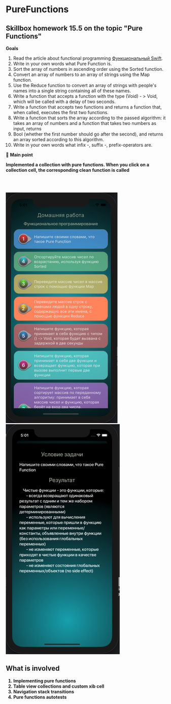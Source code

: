 # PureFunctions
## Skillbox homework 15.5 on the topic "Pure Functions"

**Goals**
1. Read the article about functional programming [Функциональный Swift](https://github.com/anediaz).
2. Write in your own words what Pure Function is.
3. Sort the array of numbers in ascending order using the Sorted function.
4. Convert an array of numbers to an array of strings using the Map function.
5. Use the Reduce function to convert an array of strings with people's names into a single string containing all of these names.
6. Write a function that accepts a function with the type (Void) - > Void, which will be called with a delay of two seconds.
7. Write a function that accepts two functions and returns a function that, when called, executes the first two functions.
8. Write a function that sorts the array according to the passed algorithm: it takes an array of numbers and a function that takes two numbers as input, returns 
9. Bool (whether the first number should go after the second), and returns an array sorted according to this algorithm.
10.  Write in your own words what infix -, suffix -, prefix-operators are.

🔗 <b>Main point

 Implemented a collection with pure functions. When you click on a collection cell, the corresponding clean function is called

<br/><br/>

![Image alt](https://github.com/IgorNikiforovV/PureFunctions/blob/main/MainScreen.png)
![Image alt](https://github.com/IgorNikiforovV/PureFunctions/blob/main/DetailScreen.png)

## What is involved

1. Implementing pure functions
2. Table view collections and custom xib cell
3. Navigation stack transitions
4. Pure functions autotests
